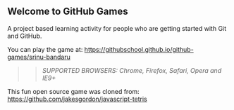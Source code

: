 ## Welcome to GitHub Games

A project based learning activity for people who are getting started with Git and GitHub.

You can play the game at: https://githubschool.github.io/github-games/srinu-bandaru

>> _*SUPPORTED BROWSERS*: Chrome, Firefox, Safari, Opera and IE9+_

This fun open source game was cloned from: https://github.com/jakesgordon/javascript-tetris
